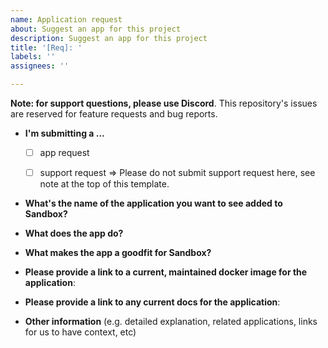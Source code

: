 ```yaml
---
name: Application request
about: Suggest an app for this project
description: Suggest an app for this project
title: '[Req]: '
labels: ''
assignees: ''

---
```


**Note: for support questions, please use Discord**. This repository's issues are reserved for feature requests and bug reports.

* **I'm submitting a ...**
  - [ ] app request
  - [ ] support request => Please do not submit support request here, see note at the top of this template.


* **What's the name of the application you want to see added to Sandbox?**



* **What does the app do?**



* **What makes the app a goodfit for Sandbox?**



* **Please provide a link to a current, maintained docker image for the application**: 


* **Please provide a link to any current docs for the application**: 



* **Other information** (e.g. detailed explanation, related applications, links for us to have context, etc)


